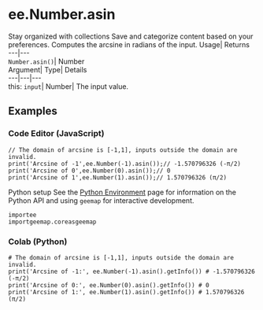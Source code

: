  
#  ee.Number.asin 
Stay organized with collections  Save and categorize content based on your preferences. 
Computes the arcsine in radians of the input. Usage| Returns  
---|---  
`Number.asin()`| Number  
Argument| Type| Details  
---|---|---  
this: `input`| Number| The input value.  
## Examples
### Code Editor (JavaScript)
```
// The domain of arcsine is [-1,1], inputs outside the domain are invalid.
print('Arcsine of -1',ee.Number(-1).asin());// -1.570796326 (-π/2)
print('Arcsine of 0',ee.Number(0).asin());// 0
print('Arcsine of 1',ee.Number(1).asin());// 1.570796326 (π/2)
```

Python setup
See the [ Python Environment](https://developers.google.com/earth-engine/guides/python_install) page for information on the Python API and using `geemap` for interactive development.
```
importee
importgeemap.coreasgeemap
```

### Colab (Python)
```
# The domain of arcsine is [-1,1], inputs outside the domain are invalid.
print('Arcsine of -1:', ee.Number(-1).asin().getInfo()) # -1.570796326 (-π/2)
print('Arcsine of 0:', ee.Number(0).asin().getInfo()) # 0
print('Arcsine of 1:', ee.Number(1).asin().getInfo()) # 1.570796326 (π/2)
```

